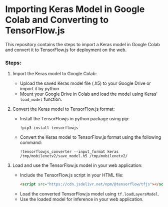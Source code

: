 
# Importing Keras Model in Google Colab and Converting to TensorFlow.js

This repository contains the steps to import a Keras model in Google Colab and convert it to TensorFlow.js for deployment on the web.

### Steps:

1. Import the Keras model to Google Colab:
   - Upload the saved Keras model file (.h5) to your Google Drive or import it by python
   - Mount your Google Drive in Colab and load the model using Keras' `load_model` function.

2. Convert the Keras model to TensorFlow.js format:
   - Install the TensorFlowjs in python package using pip:
     ```
     !pip3 install tensorflowjs
     ```
   - Convert the Keras model to TensorFlow.js format using the following command:
     ```
     !tensorflowjs_converter --input_format keras /tmp/mobilenetv2/save_model.h5 /tmp/mobilenetv2/
     ```

3. Load and use the TensorFlow.js model in your web application:
   - Include the TensorFlow.js script in your HTML file:
     ```html
     <script src="https://cdn.jsdelivr.net/npm/@tensorflow/tfjs"></script>
     ```
   - Load the converted TensorFlow.js model using `tf.loadLayersModel`.
   - Use the loaded model for inference in your web application.



